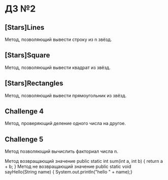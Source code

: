 # ДЗ №2
## [Stars]Lines
Метод, позволяющий вывести строку из n звёзд.

## [Stars]Square
Метод, позволяющий вывести квадрат из звёзд.

## [Stars]Rectangles
Метод, позволяющий вывести прямоугольник из звёзд.

## Challenge 4
Метод, проверяющий деление одного числа на другое.

## Challenge 5
Метод позволяющий вычислить факториал числа n.

Метод возвращающий значение
  public static int sum(int a, int b) {
       return a + b;
  }
Метод не возвращающий значение
  public static void sayHello(String name) {
       System.out.println("hello " + name);}
